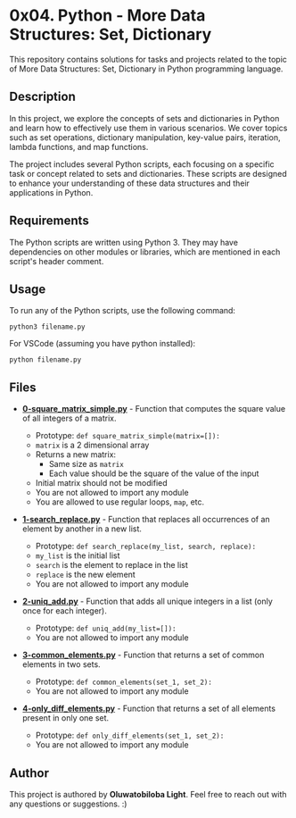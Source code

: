 # 0x04. Python - More Data Structures: Set, Dictionary
This repository contains solutions for tasks and projects related to the topic of More Data Structures: Set, Dictionary in Python programming language.

## Description
In this project, we explore the concepts of sets and dictionaries in Python and learn how to effectively use them in various scenarios. We cover topics such as set operations, dictionary manipulation, key-value pairs, iteration, lambda functions, and map functions.

The project includes several Python scripts, each focusing on a specific task or concept related to sets and dictionaries. These scripts are designed to enhance your understanding of these data structures and their applications in Python.

## Requirements
The Python scripts are written using Python 3. They may have dependencies on other modules or libraries, which are mentioned in each script's header comment.

## Usage
To run any of the Python scripts, use the following command:
```
python3 filename.py
```
For VSCode (assuming you have python installed):
```
python filename.py
```

## Files
* **[0-square_matrix_simple.py](./0-square_matrix_simple.py)** - Function that computes the square value of all integers of a matrix.
    * Prototype: `def square_matrix_simple(matrix=[]):`
    * `matrix` is a 2 dimensional array
    * Returns a new matrix:
        * Same size as `matrix`
        * Each value should be the square of the value of the input
    * Initial matrix should not be modified
    * You are not allowed to import any module
    * You are allowed to use regular loops, `map`, etc.
* **[1-search_replace.py](./1-search_replace.py)** - Function that replaces all occurrences of an element by another in a new list.
    * Prototype: `def search_replace(my_list, search, replace):`
    * `my_list` is the initial list
    * `search` is the element to replace in the list
    * `replace` is the new element
    * You are not allowed to import any module
* **[2-uniq_add.py](./2-uniq_add.py)** - Function that adds all unique integers in a list (only once for each integer).
    * Prototype: `def uniq_add(my_list=[]):`
    * You are not allowed to import any module
* **[3-common_elements.py](./3-common_elements.py)** - Function that returns a set of common elements in two sets.
    * Prototype: `def common_elements(set_1, set_2):`
    * You are not allowed to import any module

* **[4-only_diff_elements.py](./4-only_diff_elements.py)** - Function that returns a set of all elements present in only one set.
    * Prototype: `def only_diff_elements(set_1, set_2):`
    * You are not allowed to import any module

## Author
This project is authored by **Oluwatobiloba Light**. Feel free to reach out with any questions or suggestions. :)